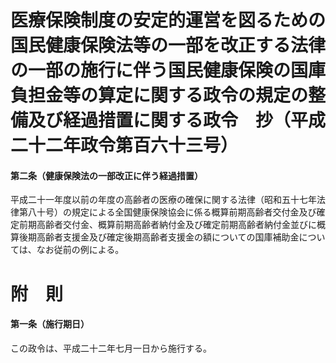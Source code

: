 # 医療保険制度の安定的運営を図るための国民健康保険法等の一部を改正する法律の一部の施行に伴う国民健康保険の国庫負担金等の算定に関する政令の規定の整備及び経過措置に関する政令　抄（平成二十二年政令第百六十三号）
#### 第二条（健康保険法の一部改正に伴う経過措置）
平成二十一年度以前の年度の高齢者の医療の確保に関する法律（昭和五十七年法律第八十号）の規定による全国健康保険協会に係る概算前期高齢者交付金及び確定前期高齢者交付金、概算前期高齢者納付金及び確定前期高齢者納付金並びに概算後期高齢者支援金及び確定後期高齢者支援金の額についての国庫補助金については、なお従前の例による。
# 附　則
#### 第一条（施行期日）
この政令は、平成二十二年七月一日から施行する。
